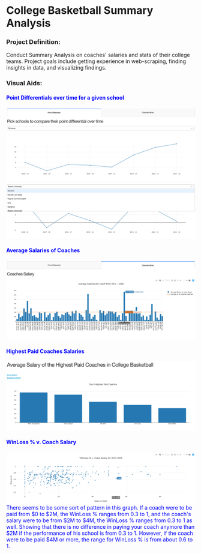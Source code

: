# College Basketball Summary Analysis

### Project Definition:
Conduct Summary Analysis on coaches' salaries and stats of their college teams. Project goals include getting experience in web-scraping, finding insights in data, and visualizing findings.

### Visual Aids:

#### <font color = 'blue'> Point Differentials over time for a given school
![](https://github.com/ptbailey/College-Basketball-Analysis/blob/master/screenshots/school%20pts1.png)
![](https://github.com/ptbailey/College-Basketball-Analysis/blob/master/screenshots/school%20pts2.png)

#### <font color = 'blue'> Average Salaries of Coaches
![](https://github.com/ptbailey/College-Basketball-Analysis/blob/master/screenshots/coaches%20salaries.png)

#### <font color = 'blue'> Highest Paid Coaches Salaries
![](https://github.com/ptbailey/College-Basketball-Analysis/blob/master/screenshots/top5.png)

#### <font color = 'blue'> WinLoss % v. Coach Salary 
![](https://github.com/ptbailey/College-Basketball-Analysis/blob/master/screenshots/correlation.png)
There seems to be some sort of pattern in this graph. If a coach were to be paid from $0 to $2M, the WinLoss % ranges from 0.3 to 1, and the coach's salary were to be from $2M to $4M, the WinLoss % ranges from 0.3 to 1 as well. Showing that there is no difference in paying your coach anymore than $2M if the performance of his school is from 0.3 to 1. However, if the coach were to be paid $4M or more, the range for WinLoss % is from about 0.6 to 1.
